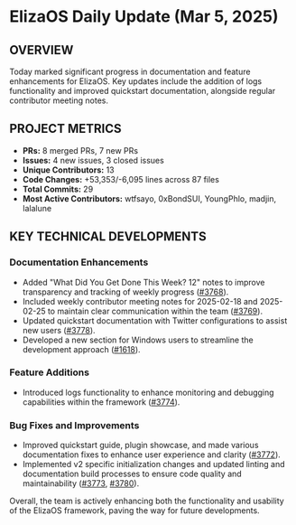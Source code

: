 # ElizaOS Daily Update (Mar 5, 2025)

## OVERVIEW 
Today marked significant progress in documentation and feature enhancements for ElizaOS. Key updates include the addition of logs functionality and improved quickstart documentation, alongside regular contributor meeting notes.

## PROJECT METRICS
- **PRs:** 8 merged PRs, 7 new PRs
- **Issues:** 4 new issues, 3 closed issues
- **Unique Contributors:** 13
- **Code Changes:** +53,353/-6,095 lines across 87 files
- **Total Commits:** 29
- **Most Active Contributors:** wtfsayo, 0xBondSUI, YoungPhlo, madjin, lalalune

## KEY TECHNICAL DEVELOPMENTS

### Documentation Enhancements
- Added "What Did You Get Done This Week? 12" notes to improve transparency and tracking of weekly progress ([#3768](https://github.com/elizaos/eliza/pull/3768)).
- Included weekly contributor meeting notes for 2025-02-18 and 2025-02-25 to maintain clear communication within the team ([#3769](https://github.com/elizaos/eliza/pull/3769)).
- Updated quickstart documentation with Twitter configurations to assist new users ([#3778](https://github.com/elizaos/eliza/pull/3778)).
- Developed a new section for Windows users to streamline the development approach ([#1618](https://github.com/elizaos/eliza/pull/1618)).

### Feature Additions
- Introduced logs functionality to enhance monitoring and debugging capabilities within the framework ([#3774](https://github.com/elizaos/eliza/pull/3774)).

### Bug Fixes and Improvements
- Improved quickstart guide, plugin showcase, and made various documentation fixes to enhance user experience and clarity ([#3772](https://github.com/elizaos/eliza/pull/3772)).
- Implemented v2 specific initialization changes and updated linting and documentation build processes to ensure code quality and maintainability ([#3773](https://github.com/elizaos/eliza/pull/3773), [#3780](https://github.com/elizaos/eliza/pull/3780)). 

Overall, the team is actively enhancing both the functionality and usability of the ElizaOS framework, paving the way for future developments.